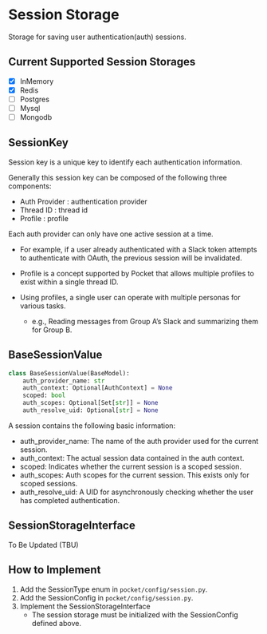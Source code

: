 # Session Storage

Storage for saving user authentication(auth) sessions.

## Current Supported Session Storages

- [x] InMemory
- [x] Redis
- [ ] Postgres
- [ ] Mysql
- [ ] Mongodb

## SessionKey

Session key is a unique key to identify each authentication information.

Generally this session key can be composed of the following three components:

- Auth Provider : authentication provider
- Thread ID : thread id
- Profile : profile

Each auth provider can only have one active session at a time.

- For example, if a user already authenticated with a Slack token attempts to authenticate with OAuth, the previous
  session will be invalidated.

- Profile is a concept supported by Pocket that allows multiple profiles to exist within a single thread ID.

- Using profiles, a single user can operate with multiple personas for various tasks.
    - e.g., Reading messages from Group A’s Slack and summarizing them for Group B.

## BaseSessionValue

```python
class BaseSessionValue(BaseModel):
    auth_provider_name: str
    auth_context: Optional[AuthContext] = None
    scoped: bool
    auth_scopes: Optional[Set[str]] = None
    auth_resolve_uid: Optional[str] = None
```

A session contains the following basic information:

- auth_provider_name: The name of the auth provider used for the current session.
- auth_context: The actual session data contained in the auth context.
- scoped: Indicates whether the current session is a scoped session.
- auth_scopes: Auth scopes for the current session. This exists only for scoped sessions.
- auth_resolve_uid: A UID for asynchronously checking whether the user has completed authentication.

## SessionStorageInterface

To Be Updated (TBU)

## How to Implement

1. Add the SessionType enum in `pocket/config/session.py`.
2. Add the SessionConfig in `pocket/config/session.py`.
3. Implement the SessionStorageInterface
    - The session storage must be initialized with the SessionConfig defined above.